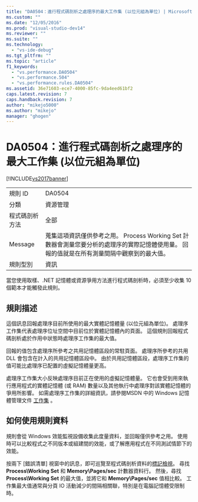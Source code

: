 ```yaml
---
title: "DA0504：進行程式碼剖析之處理序的最大工作集 (以位元組為單位) | Microsoft Docs"
ms.custom: ""
ms.date: "12/05/2016"
ms.prod: "visual-studio-dev14"
ms.reviewer: ""
ms.suite: ""
ms.technology: 
  - "vs-ide-debug"
ms.tgt_pltfrm: ""
ms.topic: "article"
f1_keywords: 
  - "vs.performance.DA0504"
  - "vs.performance.504"
  - "vs.performance.rules.DA0504"
ms.assetid: 36e71603-ece7-4000-85fc-9da4eed61bf2
caps.latest.revision: 7
caps.handback.revision: 7
author: "mikejo5000"
ms.author: "mikejo"
manager: "ghogen"
---
```

# DA0504：進行程式碼剖析之處理序的最大工作集 (以位元組為單位)
[!INCLUDE[vs2017banner](../code-quality/includes/vs2017banner.md)]

|||  
|-|-|  
|規則 ID|DA0504|  
|分類|資源管理|  
|程式碼剖析方法|全部|  
|Message|蒐集這項資訊僅供參考之用。  Process Working Set 計數器會測量您要分析的處理序的實際記憶體使用量。  回報的值就是在所有測量間隔中觀察到的最大值。|  
|規則型別|資訊|  
  
 當您使用取樣、.NET 記憶體或資源爭用方法進行程式碼剖析時，必須至少收集 10 個範本才能觸發此規則。  
  
## 規則描述  
 這個訊息回報處理序目前所使用的最大實體記憶體量 \(以位元組為單位\)。  處理序工作集代表處理序位址空間中目前位於實體記憶體內的頁面。  這個規則回報程式碼剖析處於作用中狀態時處理序工作集的最大值。  
  
 回報的值包含處理序所參考之共用記憶體區段的常駐頁面。  處理序所參考的共用 DLL 會包含在計入的共用記憶體區段中。  由於共用記憶體區段，處理序工作集的值可能比處理序已配置的虛擬記憶體量更高。  
  
 處理序工作集大小反映處理序目前正在使用的虛擬記憶體量。  它也會受到用來執行應用程式的實體記憶體 \(或 RAM\) 數量以及其他執行中處理序對該實體記憶體的爭用所影響。  如需處理序工作集的詳細資訊，請參閱MSDN 中的 Windows 記憶體管理文件 [工作集](http://go.microsoft.com/fwlink/?LinkId=177830) 。  
  
## 如何使用規則資料  
 規則會從 Windows 效能監視設備收集此度量資料，並回報僅供參考之用。  使用時可以比較程式之不同版本或組建間的效能，或了解應用程式在不同測試情節下的效能。  
  
 按兩下 \[錯誤清單\] 視窗中的訊息，即可巡覽至程式碼剖析資料的[標記檢視](../profiling/marks-view.md)。  尋找 **Process\\Working Set** 和 **Memory\\Pages\/sec** 計數器資料行。  然後，尋找 **Process\\Working Set** 的最大值，並將它和 **Memory\\Pages\/sec** 值相比較。  工作集最大值通常與分頁 IO 活動減少的間隔相關聯，特別是在電腦記憶體受限制時。